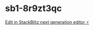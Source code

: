 # sb1-8r9zt3qc

[Edit in StackBlitz next generation editor ⚡️](https://stackblitz.com/~/github.com/rk5184425-pixel/sb1-8r9zt3qc)